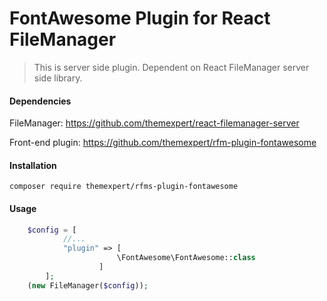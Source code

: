 # FontAwesome Plugin for React FileManager
> This is server side plugin. Dependent on React FileManager server side library.

#### Dependencies

FileManager: https://github.com/themexpert/react-filemanager-server 

Front-end plugin: https://github.com/themexpert/rfm-plugin-fontawesome

#### Installation

`composer require themexpert/rfms-plugin-fontawesome`

#### Usage

```PHP
    $config = [
            //...
            "plugin" => [
                        \FontAwesome\FontAwesome::class
                    ]
        ];
    (new FileManager($config));
```

